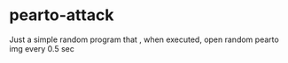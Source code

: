 # pearto-attack
Just a simple random program that , when executed, open random pearto img every 0.5 sec
